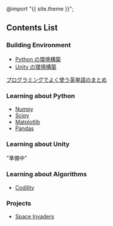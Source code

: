 @import "{{ site.theme }}";

## Contents List

### Building Environment

- [Python の環境構築](./installation_python.md)
- [Unity の環境構築]()

[プログラミングでよく使う英単語のまとめ](https://qiita.com/Ted-HM/items/7dde25dcffae4cdc7923)

### Learning about Python

- [Numpy](./learning_python/learning_numpy.md)
- [Scipy](./learning_python/learning_scipy.md)
- [Matplotlib](./learning_python/learning_matplotlib.md)
- [Pandas](./learning_python/learning_pandas.md)

### Learning about Unity

"準備中"

### Learning about Algorithms

- [Codility](./codility/contents.md)

### Projects

- [Space Invaders](https://github.com/retrobighead/space_invaders)

